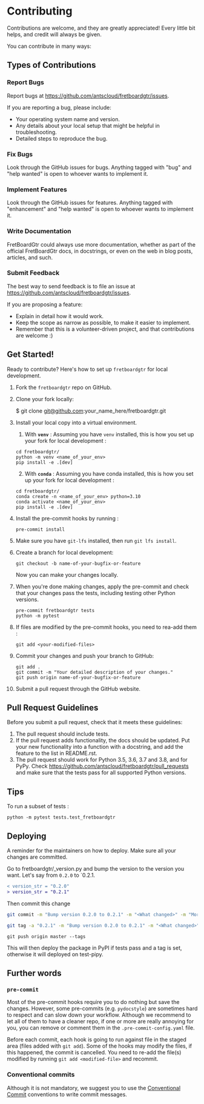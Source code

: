 # Contributing

Contributions are welcome, and they are greatly appreciated! Every little bit
helps, and credit will always be given.

You can contribute in many ways:

## Types of Contributions


### Report Bugs

Report bugs at https://github.com/antscloud/fretboardgtr/issues.

If you are reporting a bug, please include:

* Your operating system name and version.
* Any details about your local setup that might be helpful in troubleshooting.
* Detailed steps to reproduce the bug.

### Fix Bugs

Look through the GitHub issues for bugs. Anything tagged with "bug" and "help
wanted" is open to whoever wants to implement it.

### Implement Features

Look through the GitHub issues for features. Anything tagged with "enhancement"
and "help wanted" is open to whoever wants to implement it.

### Write Documentation

FretBoardGtr could always use more documentation, whether as part of the
official FretBoardGtr docs, in docstrings, or even on the web in blog posts,
articles, and such.

### Submit Feedback

The best way to send feedback is to file an issue at https://github.com/antscloud/fretboardgtr/issues.

If you are proposing a feature:

* Explain in detail how it would work.
* Keep the scope as narrow as possible, to make it easier to implement.
* Remember that this is a volunteer-driven project, and that contributions
  are welcome :)

## Get Started!

Ready to contribute? Here's how to set up `fretboardgtr` for local development.

1. Fork the `fretboardgtr` repo on GitHub.
2. Clone your fork locally:

    $ git clone git@github.com:your_name_here/fretboardgtr.git

3. Install your local copy into a virtual environment.
   1. With **`venv`** : Assuming you have `venv` installed, this is how you set up your fork for local development :

    ```
    cd fretboardgtr/
    python -m venv <name_of_your_env>
    pip install -e .[dev]
    ```

    2. With **`conda`** : Assuming you have conda installed, this is how you set up your fork for local development :

    ```
    cd fretboardgtr/
    conda create -n <name_of_your_env> python=3.10
    conda activate <name_of_your_env>
    pip install -e .[dev]
    ```

4. Install the pre-commit hooks by running :
    ```
    pre-commit install
    ```

5. Make sure you have `git-lfs` installed, then run `git lfs install`.

6. Create a branch for local development:

    ```
    git checkout -b name-of-your-bugfix-or-feature
    ```

   Now you can make your changes locally.

7. When you're done making changes, apply the pre-commit and check that your changes pass the
   tests, including testing other Python versions.

    ```
    pre-commit fretboardgtr tests
    python -m pytest
    ```

8. If files are modified by the pre-commit hooks, you need to rea-add them :
    ```
    git add <your-modified-files>
    ```

9. Commit your changes and push your branch to GitHub:

    ```
    git add .
    git commit -m "Your detailed description of your changes."
    git push origin name-of-your-bugfix-or-feature
    ```

10.  Submit a pull request through the GitHub website.

## Pull Request Guidelines

Before you submit a pull request, check that it meets these guidelines:

1. The pull request should include tests.
2. If the pull request adds functionality, the docs should be updated. Put
   your new functionality into a function with a docstring, and add the
   feature to the list in README.rst.
3. The pull request should work for Python 3.5, 3.6, 3.7 and 3.8, and for PyPy. Check
   https://github.com/antscloud/fretboardgtr/pull_requests
   and make sure that the tests pass for all supported Python versions.

## Tips

To run a subset of tests :
```
python -m pytest tests.test_fretboardgtr
```
## Deploying

A reminder for the maintainers on how to deploy.
Make sure all your changes are committed.

Go to fretboardgtr/_version.py and bump the version to the version you want.
Let's say from `0.2.0` to `0.2.1.


```diff
< version_str = "0.2.0"
> version_str = "0.2.1"

```

Then commit this change

```sh
git commit -m "Bump version 0.2.0 to 0.2.1" -m "<What changed>" -m "More descriptive message"
```

```sh
git tag -a "0.2.1" -m "Bump version 0.2.0 to 0.2.1" -m "<What changed>" -m "More descriptive message"
```

```
git push origin master --tags
```

This will then deploy the package in PyPI if tests pass and a tag is set, otherwise it will deployed on test-pipy.

## Further words

### `pre-commit`

Most of the pre-commit hooks require you to do nothing but save the changes. However, some pre-commits (e.g. `pydocstyle`) are sometimes hard to respect and can slow down your workflow. Although we recommend to let all of them to have a cleaner repo, if one or more are really annoying for you, you can remove or comment them in the `.pre-commit-config.yaml` file.

Before each commit, each hook is going to run against file in the staged area (files added with `git add`). Some of the hooks may modify the files, if this happened, the commit is cancelled. You need to re-add the file(s) modified by running `git add <modified-file>` and recommit.

### Conventional commits

Although it is not mandatory, we suggest you to use the [Conventional Commit](https://www.conventionalcommits.org/en/v1.0.0/) conventions to write commit messages.
